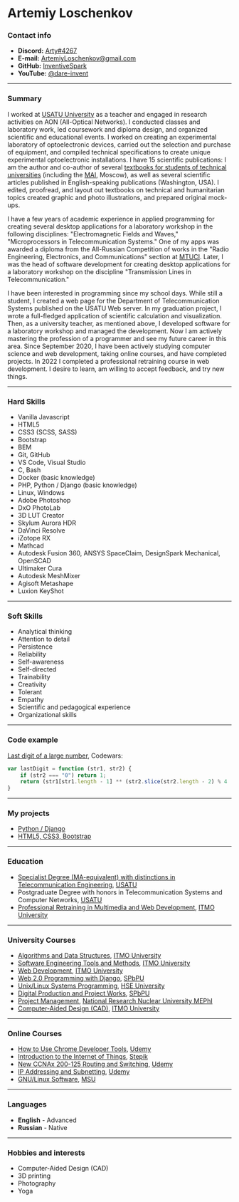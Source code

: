 # Artemiy Loschenkov

### Contact info

- **Discord:** [Arty#4267](https://discordapp.com/users/1085686366597287997)
- **E-mail:** [ArtemiyLoschenkov@gmail.com](mailto:ArtemiyLoschenkov@gmail.com)
- **GitHub:** [InventiveSpark](https://github.com/InventiveSpark/)
- **YouTube:** [@dare-invent](https://www.youtube.com/@dare-invent)

---

### Summary

I worked at [USATU University](https://ugatu.su/en/) as a teacher and engaged in research activities on AON (All-Optical Networks). I conducted classes and laboratory work, led coursework and diploma design, and organized scientific and educational events. I worked on creating an experimental laboratory of optoelectronic devices, carried out the selection and purchase of equipment, and compiled technical specifications to create unique experimental optoelectronic installations. I have 15 scientific publications: I am the author and co-author of several [textbooks for students of technical universities](https://rusneb.ru/catalog/000219_000026_RU_%D0%93%D0%9F%D0%9D%D0%A2%D0%91+%D0%A0%D0%BE%D1%81%D1%81%D0%B8%D0%B8_IBIS_0000410655/) (including the [MAI](https://en.mai.ru/), Moscow), as well as several scientific articles published in English-speaking publications (Washington, USA). I edited, proofread, and layout out textbooks on technical and humanitarian topics created graphic and photo illustrations, and prepared original mock-ups. 

I have a few years of academic experience in applied programming for creating several desktop applications for a laboratory workshop in the following disciplines: "Electromagnetic Fields and Waves," "Microprocessors in Telecommunication Systems." One of my apps was awarded a diploma from the All-Russian Competition of works in the "Radio Engineering, Electronics, and Communications" section at [MTUCI](https://mtuci.ru/?lang=en).
Later, I was the head of software development for creating desktop applications for a laboratory workshop on the discipline "Transmission Lines in Telecommunication."

I have been interested in programming since my school days. While still a student, I created a web page for the Department of Telecommunication Systems published on the USATU Web server. In my graduation project, I wrote a full-fledged application of scientific calculation and visualization. Then, as a university teacher, as mentioned above, I developed software for a laboratory workshop and managed the development.
Now I am actively mastering the profession of a programmer and see my future career in this area. Since September 2020, I have been actively studying computer science and web development, taking online courses, and have completed projects. In 2022 I completed a professional retraining course in web development. I desire to learn, am willing to accept feedback, and try new things.

---

### Hard Skills

- Vanilla Javascript
- HTML5
- CSS3 (SCSS, SASS)
- Bootstrap
- BEM
- Git, GitHub
- VS Code, Visual Studio
- C, Bash
- Docker (basic knowledge)
- PHP, Python / Django (basic knowledge)
- Linux, Windows
- Adobe Photoshop 
- DxO PhotoLab
- 3D LUT Creator
- Skylum Aurora HDR
- DaVinci Resolve
- iZotope RX
- Mathcad
- Autodesk Fusion 360, ANSYS SpaceClaim, DesignSpark Mechanical, OpenSCAD
- Ultimaker Cura 
- Autodesk MeshMixer
- Agisoft Metashape
- Luxion KeyShot

---

### Soft Skills

- Analytical thinking
- Attention to detail
- Persistence
- Reliability
- Self-awareness
- Self-directed
- Trainability
- Creativity
- Tolerant
- Empathy
- Scientific and pedagogical experience
- Organizational skills

---

### Code example

[Last digit of a large number](https://www.codewars.com/kata/5511b2f550906349a70004e1), Codewars:
```js
var lastDigit = function (str1, str2) {
    if (str2 === "0") return 1;
    return (str1[str1.length - 1] ** (str2.slice(str2.length - 2) % 4 || 4)) % 10;
}
```

---

### My projects
- [Python / Django](https://shooting.pythonanywhere.com/)
- [HTML5, CSS3, Bootstrap](https://github.com/InventiveSpark/ITMOUniversity-web-developer-Module_7-Diploma-Project)

---

### Education
- [Specialist Degree (MA-equivalent) with distinctions in Telecommunication Engineering](https://inventivespark.github.io/rsschool-cv/img/Telecom-Engineer-Degree.pdf), [USATU](https://ugatu.su/en/)
- Postgraduate Degree with honors in Telecommunication Systems and Computer Networks, [USATU](https://ugatu.su/en/)
- [Professional Retraining in Multimedia and Web Development](https://inventivespark.github.io/rsschool-cv/img/Web-Dev-Diploma.pdf), [ITMO University](https://en.itmo.ru/)

---

### University Courses
- [Algorithms and Data Structures](https://de.ifmo.ru/certificates/9352335304dc45bd.pdf), [ITMO University](https://en.itmo.ru/)
- [Software Engineering Tools and Methods](https://de.ifmo.ru/certificates/a4ab592c29bd4180.pdf), [ITMO University](https://en.itmo.ru/)
- [Web Development](https://de.ifmo.ru/certificates/96054e1cb8e54853.pdf), [ITMO University](https://en.itmo.ru/)
- [Web 2.0 Programming with Django](https://open.spbstu.ru/certificate/02WEBPYT-0121-2), [SPbPU](https://english.spbstu.ru/)
- [Unix/Linux Systems Programming](https://www.hse.ru/openedu/api/7c5f1a6e4e9a2356fbf5ad09699626f7/cert.pdf), [HSE University](https://www.hse.ru/en/)
- [Digital Production and Project Works](https://open.spbstu.ru/certificate/02DIGPROD-0220-1), [SPbPU](https://english.spbstu.ru/)
- [Project Management](https://inventivespark.github.io/rsschool-cv/img/017-00104-LAA.pdf), [National Research Nuclear University MEPhI](https://eng.mephi.ru/)
- [Computer-Aided Design (CAD)](https://de.ifmo.ru/certificates/448b18535a0b9e49.pdf), [ITMO University](https://en.itmo.ru/)

---

### Online Courses
- [How to Use Chrome Developer Tools](https://www.udemy.com/certificate/UC-44bbad41-2fca-4964-bda7-8395a2407cc4/), [Udemy](http://udemy.com/)
- [Introduction to the Internet of Things](https://stepik.org/cert/825792), [Stepik](https://stepik.org/)
- [New CCNAx 200-125 Routing and Switching](https://www.udemy.com/certificate/UC-L9Q3XR4W/), [Udemy](http://udemy.com/)
- [IP Addressing and Subnetting](https://www.udemy.com/certificate/UC-4EQLI9YQ/), [Udemy](http://udemy.com/)
- [GNU/Linux Software](http://uneex.org/LecturesCMC/GnuLinuxSoftware2011), [MSU](https://www.msu.ru/en/)

---

### Languages
- **English** - Advanced
- **Russian** - Native

---

### Hobbies and interests
- Computer-Aided Design (CAD)
- 3D printing 
- Photography
- Yoga